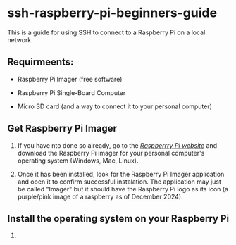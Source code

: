 # ssh-raspberry-pi-beginners-guide
This is a guide for using SSH to connect to a Raspberry Pi on a local network. 

## Requirmeents:

- Raspberry Pi Imager (free software)

- Raspberry Pi Single-Board Computer

- Micro SD card (and a way to connect it to your personal computer)

## Get Raspberry Pi Imager

1. If you have nto done so already, go to the *[Raspberrry Pi website](https://www.raspberrypi.com/software/)* and download the Raspberry Pi imager for your personal computer's operating system (Windows, Mac, Linux).

2. Once it has been installed, look for the Raspberry Pi Imager application and open it to confirm successful instalation.  The application may just be called "Imager" but it should have the Raspberry Pi logo as its icon (a purple/pink image of a raspberry as of December 2024).

## Install the operating system on your Raspberry Pi

1. 
